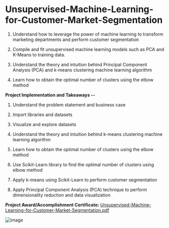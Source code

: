 # Unsupervised-Machine-Learning-for-Customer-Market-Segmentation

1. Understand how to leverage the power of machine learning to transform marketing departments and perform customer segmentation

2. Compile and fit unsupervised machine learning models such as PCA and K-Means to training data.

3. Understand the theory and intuition behind Principal Component Analysis (PCA) and k-means clustering machine learning algorithm

4. Learn how to obtain the optimal number of clusters using the elbow method

**Project Implementation and Takeaways --**


1. Understand the problem statement and business case

2. Import libraries and datasets

3. Visualize and explore datasets

4. Understand the theory and intuition behind k-means clustering machine learning algorithm

5. Learn how to obtain the optimal number of clusters using the elbow method

6. Use Scikit-Learn library to find the optimal number of clusters using elbow method

7. Apply k-means using Scikit-Learn to perform customer segmentation

8. Apply Principal Component Analysis (PCA) technique to perform dimensionality reduction and data visualization


**Project Award/Accomplishment Certificate:** [Unsupervised-Machine-Learning-for-Customer-Market-Segmentation.pdf](https://github.com/Pikachu0405/Unsupervised-Machine-Learning-for-Customer-Market-Segmentation/files/7634222/Unsupervised-Machine-Learning-for-Customer-Market-Segmentation.pdf)


![image](https://user-images.githubusercontent.com/93926742/144243892-1eb10200-65cd-45b5-94b7-c9b68abd7a29.png)

